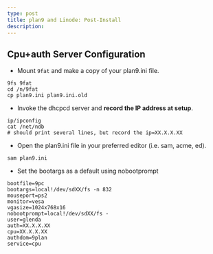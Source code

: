 ```yaml
---
type: post
title: plan9 and Linode: Post-Install
description:
---
```


## Cpu+auth Server Configuration

*   Mount `9fat` and make a copy of your plan9.ini file.
```
9fs 9fat
cd /n/9fat
cp plan9.ini plan9.ini.old
```

* Invoke the dhcpcd server and **record the IP address at setup**.

```
ip/ipconfig
cat /net/ndb
# should print several lines, but record the ip=XX.X.X.XX
```

* Open the plan9.ini file in your preferred editor (i.e. sam, acme, ed).

```
sam plan9.ini
```

* Set the bootargs as a default using nobootprompt

```
bootfile=9pc
bootargs=local!/dev/sdXX/fs -n 832
mouseport=ps2
monitor=vesa
vgasize=1024x768x16
nobootprompt=local!/dev/sdXX/fs -
user=glenda
auth=XX.X.X.XX
cpu=XX.X.X.XX
authdom=9plan
service=cpu
```



